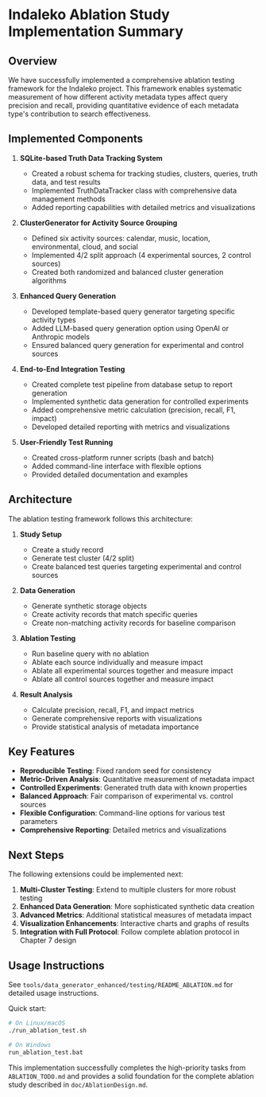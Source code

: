 # Indaleko Ablation Study Implementation Summary

## Overview

We have successfully implemented a comprehensive ablation testing framework for the Indaleko project. This framework enables systematic measurement of how different activity metadata types affect query precision and recall, providing quantitative evidence of each metadata type's contribution to search effectiveness.

## Implemented Components

1. **SQLite-based Truth Data Tracking System**
   - Created a robust schema for tracking studies, clusters, queries, truth data, and test results
   - Implemented TruthDataTracker class with comprehensive data management methods
   - Added reporting capabilities with detailed metrics and visualizations

2. **ClusterGenerator for Activity Source Grouping**
   - Defined six activity sources: calendar, music, location, environmental, cloud, and social
   - Implemented 4/2 split approach (4 experimental sources, 2 control sources)
   - Created both randomized and balanced cluster generation algorithms

3. **Enhanced Query Generation**
   - Developed template-based query generator targeting specific activity types
   - Added LLM-based query generation option using OpenAI or Anthropic models
   - Ensured balanced query generation for experimental and control sources

4. **End-to-End Integration Testing**
   - Created complete test pipeline from database setup to report generation
   - Implemented synthetic data generation for controlled experiments
   - Added comprehensive metric calculation (precision, recall, F1, impact)
   - Developed detailed reporting with metrics and visualizations

5. **User-Friendly Test Running**
   - Created cross-platform runner scripts (bash and batch)
   - Added command-line interface with flexible options
   - Provided detailed documentation and examples

## Architecture

The ablation testing framework follows this architecture:

1. **Study Setup**
   - Create a study record
   - Generate test cluster (4/2 split)
   - Create balanced test queries targeting experimental and control sources

2. **Data Generation**
   - Generate synthetic storage objects
   - Create activity records that match specific queries
   - Create non-matching activity records for baseline comparison

3. **Ablation Testing**
   - Run baseline query with no ablation
   - Ablate each source individually and measure impact
   - Ablate all experimental sources together and measure impact
   - Ablate all control sources together and measure impact

4. **Result Analysis**
   - Calculate precision, recall, F1, and impact metrics
   - Generate comprehensive reports with visualizations
   - Provide statistical analysis of metadata importance

## Key Features

- **Reproducible Testing**: Fixed random seed for consistency
- **Metric-Driven Analysis**: Quantitative measurement of metadata impact
- **Controlled Experiments**: Generated truth data with known properties
- **Balanced Approach**: Fair comparison of experimental vs. control sources
- **Flexible Configuration**: Command-line options for various test parameters
- **Comprehensive Reporting**: Detailed metrics and visualizations

## Next Steps

The following extensions could be implemented next:

1. **Multi-Cluster Testing**: Extend to multiple clusters for more robust testing
2. **Enhanced Data Generation**: More sophisticated synthetic data creation
3. **Advanced Metrics**: Additional statistical measures of metadata impact
4. **Visualization Enhancements**: Interactive charts and graphs of results
5. **Integration with Full Protocol**: Follow complete ablation protocol in Chapter 7 design

## Usage Instructions

See `tools/data_generator_enhanced/testing/README_ABLATION.md` for detailed usage instructions.

Quick start:
```bash
# On Linux/macOS
./run_ablation_test.sh

# On Windows
run_ablation_test.bat
```

This implementation successfully completes the high-priority tasks from `ABLATION_TODO.md` and provides a solid foundation for the complete ablation study described in `doc/AblationDesign.md`.